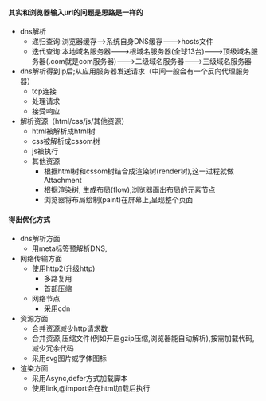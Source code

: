 #### 其实和浏览器输入url的问题是思路是一样的
- dns解析
  - 递归查询:浏览器缓存-->系统自身DNS缓存--->hosts文件
  - 迭代查询:本地域名服务器--->根域名服务器(全球13台)--->顶级域名服务器(.com就是com服务器)--->二级域名服务器--->三级域名服务器
- dns解析得到ip后;从应用服务器发送请求（中间一般会有一个反向代理服务器）
  - tcp连接
  - 处理请求
  - 接受响应
- 解析资源（html/css/js/其他资源）
  - html被解析成html树
  - css被解析成cssom树
  - js被执行
  - 其他资源
    - 根据html树和cssom树结合成渲染树(render树),这一过程就做Attachment
    - 根据渲染树, 生成布局(flow),浏览器画出布局的元素节点
    - 浏览器将布局绘制(paint)在屏幕上,呈现整个页面
#### 得出优化方式
  - dns解析方面
    - 用meta标签预解析DNS,<meta http-equiv="x-dns-prefetch-control" content="on" />
  - 网络传输方面
    - 使用http2(升级http)
      - 多路复用
      - 首部压缩
    - 网络节点
      - 采用cdn
  - 资源方面
    - 合并资源减少http请求数
    - 合并资源,压缩文件(例如开启gzip压缩,浏览器能自动解析),按需加载代码,减少冗余代码
    - 采用svg图片或字体图标
  - 渲染方面
    - 采用Async,defer方式加载脚本
    - 使用link,@import会在html加载后执行